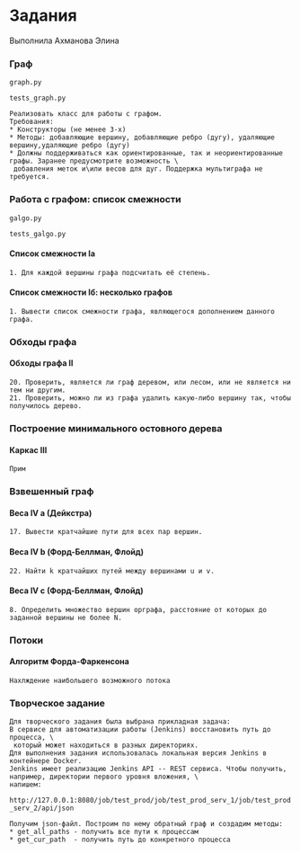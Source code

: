 # Задания
Выполнила Ахманова Элина
### Граф
`graph.py`

`tests_graph.py`

    Реализовать класс для работы с графом. 
    Требования:
    * Конструкторы (не менее 3-х)
    * Методы: добавляющие вершину, добавляющие ребро (дугу), удаляющие вершину,удаляющие ребро (дугу)
    * Должны поддерживаться как ориентированные, так и неориентированные графы. Заранее предусмотрите возможность \
     добавления меток и\или весов для дуг. Поддержка мультиграфа не требуется.
     
### Работа с графом: список смежности 
`galgo.py`

`tests_galgo.py`
#### Список смежности Ia
    1. Для каждой вершины графа подсчитать её степень.

#### Список смежности Iб: несколько графов
    1. Вывести список смежности графа, являющегося дополнением данного графа.

### Обходы графа
#### Обходы графа II
    20. Проверить, является ли граф деревом, или лесом, или не является ни тем ни другим.
    21. Проверить, можно ли из графа удалить какую-либо вершину так, чтобы получилось дерево.

### Построение минимального остовного дерева
#### Каркас III 
    Прим

### Взвешенный граф
#### Веса IV а (Дейкстра)
    17. Вывести кратчайшие пути для всех пар вершин.

#### Веса IV b (Форд-Беллман, Флойд)
    22. Найти k кратчайших путей между вершинами u и v.

#### Веса IV с (Форд-Беллман, Флойд)
    8. Определить множество вершин орграфа, расстояние от которых до заданной вершины не более N.

### Потоки
#### Алгоритм Форда-Фаркенсона
    Нахлждение наибольшего возможного потока

### Творческое задание
    Для творческого задания была выбрана прикладная задача: 
    В сервисе для автоматизации работы (Jenkins) восстановить путь до процесса, \
     который может находиться в разных директориях. 
    Для выполнения задания использовалась локальная версия Jenkins в контейнере Docker.
    Jenkins имеет реализацию Jenkins API -- REST сервиса. Чтобы получить, например, директории первого уровня вложения, \
    напишем:
    
```http://127.0.0.1:8080/job/test_prod/job/test_prod_serv_1/job/test_prod_serv_2/api/json```
    
    Получим json-файл. Построим по нему обратный граф и создадим методы:
    * get_all_paths - получить все пути к процессам
    * get_cur_path  - получить путь до конкретного процесса
    